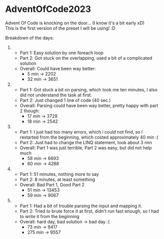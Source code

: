 # AdventOfCode2023

Advent Of Code is knocking on the door... (I know it's a bit early xD)  
This is the first version of the preset I will be using! :D

Breakdown of the days:

1.
    - Part 1: Easy solution by one foreach loop
    - Part 2: Got stuck on the overlapping, used a bit of a complicated solution
    - Overall: Could have been way better:
        - 5 min -> 2202
        - 32 min -> 3651

2.
    - Part 1: Got stuck a bit on parsing, which took me ten minutes, I also did not understand the task at first.
    - Part 2: Just changed 1 line of code (40 sec.)
    - Overall: Parsing could have been way better, pretty happy with part 2 though:
        - 17 min -> 3729
        - 18 min -> 2542

3.
    - Part 1: I just had too many errors, which i could not find, so I restarted from the beginning, which costed
      approximately 40 min :(
    - Part 2: Just had to change the LINQ statement, took about 3 min
    - Overall: Part 1 was just terrible, Part 2 was easy, but did not help much
        - 58 min -> 6693
        - 60 min -> 4288

4.
   - Part 1: 51 minutes, nothing more to say
   - Part 2: 8 minutes, at least something
   - Overall: Bad Part 1, Good Part 2
       - 51 min -> 13453
       - 59 min -> 9067

5.
   - Part 1: Had a bit of trouble parsing the input and mapping it.
   - Part 2: Tried to brute force it at first, didn't run fast enough, so I had to write it from the beginning
   - Overall: hard day, bad solution -> bad day :(
       - 73 min -> 9417
       - 275 min -> 9557